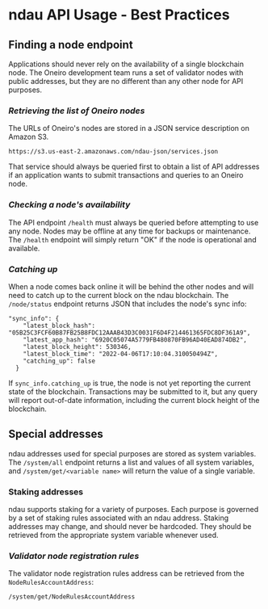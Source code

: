 ndau API Usage - Best Practices
===

## Finding a node endpoint
Applications should never rely on the availability of a single blockchain node. The Oneiro development team
runs a set of validator nodes with public addresses, but they are no different than any other node for
API purposes.
### _Retrieving the list of Oneiro nodes_
The URLs of Oneiro's nodes are stored in a JSON service description on Amazon S3.
```
https://s3.us-east-2.amazonaws.com/ndau-json/services.json
```
That service should always be queried first to obtain a list of API addresses if an application wants
to submit transactions and queries to an Oneiro node.
### _Checking a node's availability_
The API endpoint `/health` must always be queried before attempting to use any node. Nodes may be
offline at any time for backups or maintenance. The `/health` endpoint will simply return "OK" if the
node is operational and available.
### _Catching up_
When a node comes back online it will be behind the other nodes and will need to catch up to the current
block on the ndau blockchain. The `/node/status` endpoint returns JSON that includes the node's sync info:
```
"sync_info": {
    "latest_block_hash": "05B25C3FCF60B87FB25B8FDC12AAAB43D3C0031F6D4F214461365FDC8DF361A9",
    "latest_app_hash": "6920C05074A5779FB480870FB96AD40EAD874DB2",
    "latest_block_height": 530346,
    "latest_block_time": "2022-04-06T17:10:04.310050494Z",
    "catching_up": false
  }
```
If `sync_info.catching_up` is true, the node is not yet reporting the current state of the blockchain.
Transactions may be submitted to it, but any query will report out-of-date information, including
the current block height of the blockchain.
## Special addresses
ndau addresses used for special purposes are stored as system variables. The `/system/all` endpoint
returns a list and values of all system variables, and `/system/get/<variable name>` will return the
value of a single variable.
### Staking addresses
ndau supports staking for a variety of purposes. Each purpose is governed by a set of staking rules
associated with an ndau address. Staking addresses may change, and should never be hardcoded. They
should be retrieved from the appropriate system variable whenever used.
### *Validator node registration rules*
The validator node registration rules address can be retrieved from the `NodeRulesAccountAddress`:
```
/system/get/NodeRulesAccountAddress
```
